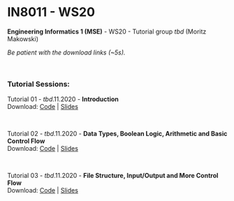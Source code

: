 
# IN8011 - WS20

**Engineering Informatics 1 (MSE)** - WS20 - Tutorial group _tbd_ (Moritz Makowski)

*Be patient with the download links (~5s).*

<br/>

### Tutorial Sessions:

Tutorial 01 - _tbd_.11.2020 - **Introduction** <br/>
Download:
[Code](https://armadillo.dostuffthatmatters.dev/dostuffthatmatters/IN8011-WS20/tutorial-01) | 
[Slides](https://github.com/dostuffthatmatters/IN8011-WS20/raw/main/slides/IN8011-T01-moritz-makowski.pdf)

<br/>

Tutorial 02 - _tbd_.11.2020 - **Data Types, Boolean Logic, Arithmetic and Basic Control Flow** <br/>
Download:
[Code](https://armadillo.dostuffthatmatters.dev/dostuffthatmatters/IN8011-WS20/tutorial-02) | 
[Slides](https://github.com/dostuffthatmatters/IN8011-WS20/raw/main/slides/IN8011-T02-moritz-makowski.pdf)

<br/>

Tutorial 03 - _tbd_.11.2020 - **File Structure, Input/Output and More Control Flow** <br/>
Download:
[Code](https://armadillo.dostuffthatmatters.dev/dostuffthatmatters/IN8011-WS20/tutorial-03) | 
[Slides](https://github.com/dostuffthatmatters/IN8011-WS20/raw/main/slides/IN8011-T03-moritz-makowski.pdf)
